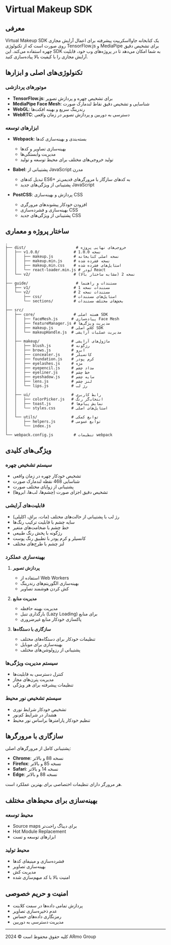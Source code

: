 
# Virtual Makeup SDK

## معرفی
Virtual Makeup SDK یک کتابخانه جاوااسکریپت پیشرفته برای اعمال آرایش مجازی روی صورت است که از تکنولوژی TensorFlow.js و MediaPipe برای تشخیص دقیق چهره استفاده می‌کند. این SDK به شما امکان می‌دهد تا در پروژه‌های وب خود، قابلیت آرایش مجازی را با کیفیت بالا پیاده‌سازی کنید.

## تکنولوژی‌های اصلی و ابزارها

### موتورهای پردازشی
- **TensorFlow.js**: برای تشخیص چهره و پردازش تصویر
- **MediaPipe Face Mesh**: شناسایی و تشخیص دقیق نقاط لندمارک صورت
- **WebGL**: رندرینگ سریع و بهینه افکت‌ها
- **WebRTC**: دسترسی به دوربین و پردازش تصویر در زمان واقعی

### ابزارهای توسعه
- **Webpack**: بسته‌بندی و بهینه‌سازی کدها
  - بهینه‌سازی تصاویر و کدها
  - مدیریت وابستگی‌ها
  - تولید خروجی‌های مختلف برای محیط توسعه و تولید

- **Babel**: پشتیبانی از JavaScript مدرن
  - تبدیل کدهای ES6+ به کدهای سازگار با مرورگرهای قدیمی‌تر
  - پشتیبانی از ویژگی‌های جدید JavaScript

- **PostCSS**: پردازش و بهینه‌سازی CSS
  - افزودن خودکار پیشوندهای مرورگری
  - بهینه‌سازی و فشرده‌سازی CSS
  - پشتیبانی از ویژگی‌های جدید CSS

## ساختار پروژه و معماری

```text
.
├── dist/                      # خروجی‌های نهایی پروژه
│   ├── v1.0.0/               # نسخه 1.0.0
│   │   ├── makeup.js         # نسخه اصلی کتابخانه
│   │   ├── makeup.min.js     # نسخه فشرده شده
│   │   ├── makeup.min.css    # استایل‌های فشرده شده
│   │   └── react-loader.min.js # لودر React
│   └── v2/                   # نسخه 2 (مشابه ساختار بالا)
│
├── guide/                     # مستندات و راهنما
│   ├── v1/                   # مستندات نسخه 1
│   └── v2/                   # مستندات نسخه 2
│       ├── css/              # استایل‌های مستندات
│       └── sections/         # بخش‌های مختلف مستندات
│
├── src/
│   ├── core/                 # هسته اصلی SDK
│   │   ├── faceMesh.js      # پیاده‌سازی Face Mesh
│   │   ├── featureManager.js # مدیریت ویژگی‌ها
│   │   ├── makeup.js        # کلاس اصلی SDK
│   │   └── makeupHandle.js  # مدیریت عملیات آرایشی
│   │
│   ├── makeup/              # ماژول‌های آرایشی
│   │   ├── blush.js         # رژگونه
│   │   ├── brows.js         # ابرو
│   │   ├── concealer.js     # کانسیلر
│   │   ├── foundation.js    # کرم پودر
│   │   ├── eyelashes.js     # مژه
│   │   ├── eyepencil.js     # مداد چشم
│   │   ├── eyeliner.js      # خط چشم
│   │   ├── eyeshadow.js     # سایه چشم
│   │   ├── lens.js          # لنز چشم
│   │   └── lips.js          # رژ لب
│   │
│   ├── ui/                  # رابط کاربری
│   │   ├── colorPicker.js   # انتخاب‌گر رنگ
│   │   ├── toast.js         # نمایش پیام‌ها
│   │   └── styles.css       # استایل‌های اصلی
│   │
│   └── utils/               # توابع کمکی
│       ├── helpers.js       # توابع عمومی
│       └── index.js
│
└── webpack.config.js         # تنظیمات webpack
```

## ویژگی‌های کلیدی

### سیستم تشخیص چهره
- تشخیص خودکار چهره در زمان واقعی
- شناسایی 468 نقطه لندمارک صورت
- پشتیبانی از زوایای مختلف صورت
- تشخیص دقیق اجزای صورت (چشم‌ها، لب‌ها، ابروها)

### قابلیت‌های آرایشی
- رژ لب با پشتیبانی از حالت‌های مختلف (مات، براق، اکلیلی)
- سایه چشم با قابلیت ترکیب رنگ‌ها
- خط چشم با ضخامت‌های متغیر
- رژگونه با پخش رنگ طبیعی
- کانسیلر و کرم پودر با تطبیق رنگ پوست
- لنز چشم با طرح‌های مختلف

### بهینه‌سازی عملکرد
1. **پردازش تصویر**
   - استفاده از Web Workers
   - بهینه‌سازی الگوریتم‌های رندرینگ
   - کش کردن هوشمند تصاویر

2. **مدیریت منابع**
   - مدیریت بهینه حافظه
   - بارگذاری تنبل (Lazy Loading) برای منابع
   - پاکسازی خودکار منابع غیرضروری

3. **سازگاری با دستگاه‌ها**
   - تنظیمات خودکار برای دستگاه‌های مختلف
   - بهینه‌سازی برای موبایل
   - پشتیبانی از رزولوشن‌های مختلف

### سیستم مدیریت ویژگی‌ها
- کنترل دسترسی به قابلیت‌ها
- مدیریت پترن‌های مجاز
- تنظیمات پیشرفته برای هر ویژگی

### سیستم تشخیص نور محیط
- تشخیص خودکار شرایط نوری
- هشدار در شرایط کم‌نور
- تنظیم خودکار پارامترها براساس نور محیط

## سازگاری با مرورگرها

پشتیبانی کامل از مرورگرهای اصلی:
- **Chrome**: نسخه 88 و بالاتر
- **Firefox**: نسخه 85 و بالاتر
- **Safari**: نسخه 14 و بالاتر
- **Edge**: نسخه 88 و بالاتر

هر مرورگر دارای تنظیمات اختصاصی برای بهترین عملکرد است.

## بهینه‌سازی برای محیط‌های مختلف

### محیط توسعه
- Source maps برای دیباگ راحت‌تر
- Hot Module Replacement
- ابزارهای توسعه و تست

### محیط تولید
- فشرده‌سازی و مینیفای کدها
- بهینه‌سازی تصاویر
- مدیریت کش
- امنیت بالا با کد مبهم‌سازی شده

## امنیت و حریم خصوصی
- پردازش تمامی داده‌ها در سمت کلاینت
- عدم ذخیره‌سازی تصاویر
- رمزنگاری داده‌های حساس
- مدیریت دسترسی به دوربین

---

کلیه حقوق محفوظ است © 2024 ARmo Group
